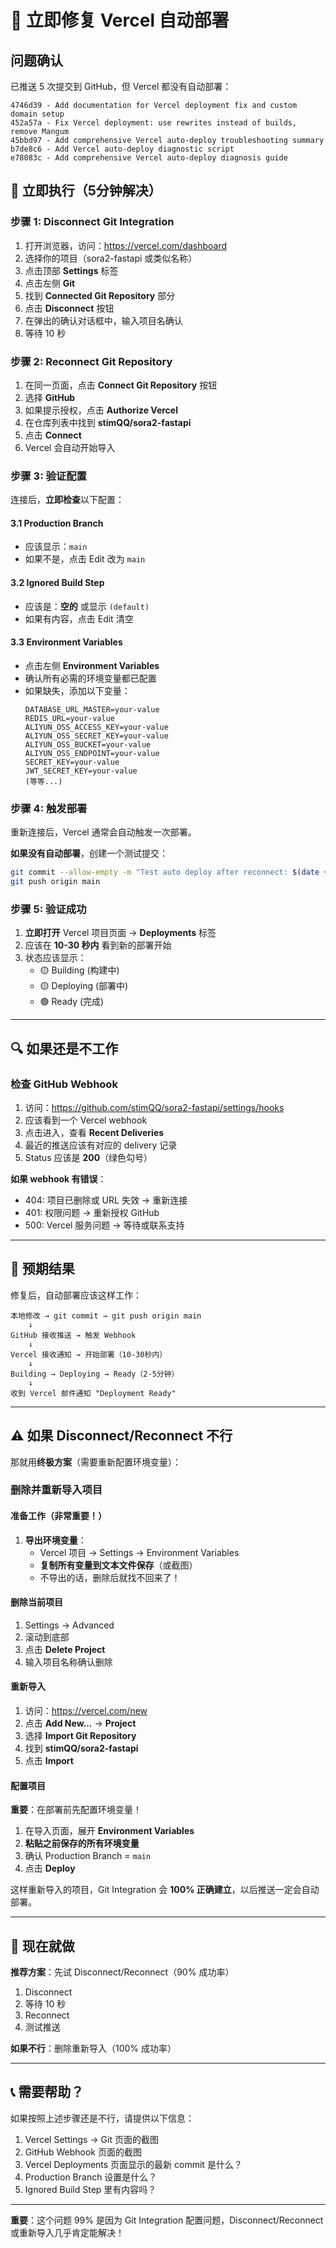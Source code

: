 # 🚨 立即修复 Vercel 自动部署

## 问题确认

已推送 5 次提交到 GitHub，但 Vercel 都没有自动部署：
```
4746d39 - Add documentation for Vercel deployment fix and custom domain setup
452a57a - Fix Vercel deployment: use rewrites instead of builds, remove Mangum
45bbd97 - Add comprehensive Vercel auto-deploy troubleshooting summary
b7de8c6 - Add Vercel auto-deploy diagnostic script
e78083c - Add comprehensive Vercel auto-deploy diagnosis guide
```

## 🎯 立即执行（5分钟解决）

### 步骤 1: Disconnect Git Integration

1. 打开浏览器，访问：https://vercel.com/dashboard
2. 选择你的项目（sora2-fastapi 或类似名称）
3. 点击顶部 **Settings** 标签
4. 点击左侧 **Git**
5. 找到 **Connected Git Repository** 部分
6. 点击 **Disconnect** 按钮
7. 在弹出的确认对话框中，输入项目名确认
8. 等待 10 秒

### 步骤 2: Reconnect Git Repository

1. 在同一页面，点击 **Connect Git Repository** 按钮
2. 选择 **GitHub**
3. 如果提示授权，点击 **Authorize Vercel**
4. 在仓库列表中找到 **stimQQ/sora2-fastapi**
5. 点击 **Connect**
6. Vercel 会自动开始导入

### 步骤 3: 验证配置

连接后，**立即检查**以下配置：

#### 3.1 Production Branch
- 应该显示：`main`
- 如果不是，点击 Edit 改为 `main`

#### 3.2 Ignored Build Step
- 应该是：**空的** 或显示 `(default)`
- 如果有内容，点击 Edit 清空

#### 3.3 Environment Variables
- 点击左侧 **Environment Variables**
- 确认所有必需的环境变量都已配置
- 如果缺失，添加以下变量：
  ```
  DATABASE_URL_MASTER=your-value
  REDIS_URL=your-value
  ALIYUN_OSS_ACCESS_KEY=your-value
  ALIYUN_OSS_SECRET_KEY=your-value
  ALIYUN_OSS_BUCKET=your-value
  ALIYUN_OSS_ENDPOINT=your-value
  SECRET_KEY=your-value
  JWT_SECRET_KEY=your-value
  (等等...)
  ```

### 步骤 4: 触发部署

重新连接后，Vercel 通常会自动触发一次部署。

**如果没有自动部署**，创建一个测试提交：

```bash
git commit --allow-empty -m "Test auto deploy after reconnect: $(date +%s)"
git push origin main
```

### 步骤 5: 验证成功

1. **立即打开** Vercel 项目页面 → **Deployments** 标签
2. 应该在 **10-30 秒内** 看到新的部署开始
3. 状态应该显示：
   - 🟡 Building (构建中)
   - 🟡 Deploying (部署中)
   - 🟢 Ready (完成)

---

## 🔍 如果还是不工作

### 检查 GitHub Webhook

1. 访问：https://github.com/stimQQ/sora2-fastapi/settings/hooks
2. 应该看到一个 Vercel webhook
3. 点击进入，查看 **Recent Deliveries**
4. 最近的推送应该有对应的 delivery 记录
5. Status 应该是 **200**（绿色勾号）

**如果 webhook 有错误**：
- 404: 项目已删除或 URL 失效 → 重新连接
- 401: 权限问题 → 重新授权 GitHub
- 500: Vercel 服务问题 → 等待或联系支持

---

## 📝 预期结果

修复后，自动部署应该这样工作：

```
本地修改 → git commit → git push origin main
    ↓
GitHub 接收推送 → 触发 Webhook
    ↓
Vercel 接收通知 → 开始部署（10-30秒内）
    ↓
Building → Deploying → Ready（2-5分钟）
    ↓
收到 Vercel 邮件通知 "Deployment Ready"
```

---

## ⚠️ 如果 Disconnect/Reconnect 不行

那就用**终极方案**（需要重新配置环境变量）：

### 删除并重新导入项目

#### 准备工作（非常重要！）

1. **导出环境变量**：
   - Vercel 项目 → Settings → Environment Variables
   - **复制所有变量到文本文件保存**（或截图）
   - 不导出的话，删除后就找不回来了！

#### 删除当前项目

1. Settings → Advanced
2. 滚动到底部
3. 点击 **Delete Project**
4. 输入项目名称确认删除

#### 重新导入

1. 访问：https://vercel.com/new
2. 点击 **Add New...** → **Project**
3. 选择 **Import Git Repository**
4. 找到 **stimQQ/sora2-fastapi**
5. 点击 **Import**

#### 配置项目

**重要**：在部署前先配置环境变量！

1. 在导入页面，展开 **Environment Variables**
2. **粘贴之前保存的所有环境变量**
3. 确认 Production Branch = `main`
4. 点击 **Deploy**

这样重新导入的项目，Git Integration 会 **100% 正确建立**，以后推送一定会自动部署。

---

## 🎯 现在就做

**推荐方案**：先试 Disconnect/Reconnect（90% 成功率）

1. Disconnect
2. 等待 10 秒
3. Reconnect
4. 测试推送

**如果不行**：删除重新导入（100% 成功率）

---

## 📞 需要帮助？

如果按照上述步骤还是不行，请提供以下信息：

1. Vercel Settings → Git 页面的截图
2. GitHub Webhook 页面的截图
3. Vercel Deployments 页面显示的最新 commit 是什么？
4. Production Branch 设置是什么？
5. Ignored Build Step 里有内容吗？

---

**重要**：这个问题 99% 是因为 Git Integration 配置问题，Disconnect/Reconnect 或重新导入几乎肯定能解决！
